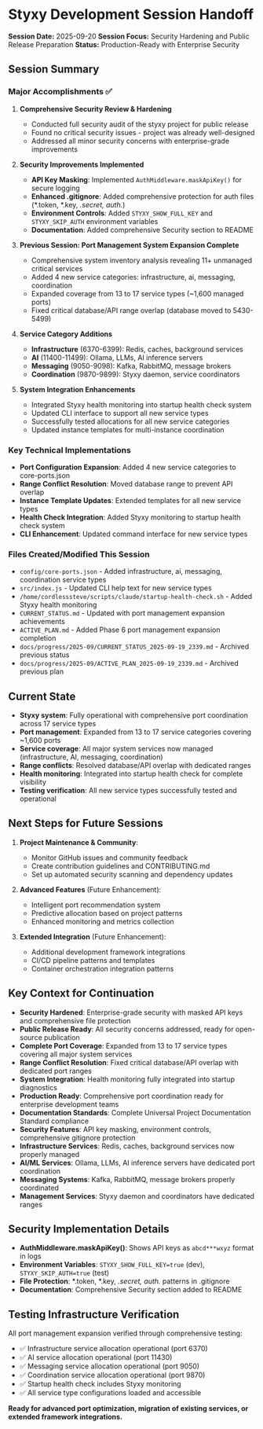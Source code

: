 # Styxy Development Session Handoff

**Session Date:** 2025-09-20
**Session Focus:** Security Hardening and Public Release Preparation
**Status:** Production-Ready with Enterprise Security

## Session Summary

### Major Accomplishments ✅
1. **Comprehensive Security Review & Hardening**
   - Conducted full security audit of the styxy project for public release
   - Found no critical security issues - project was already well-designed
   - Addressed all minor security concerns with enterprise-grade improvements

2. **Security Improvements Implemented**
   - **API Key Masking**: Implemented `AuthMiddleware.maskApiKey()` for secure logging
   - **Enhanced .gitignore**: Added comprehensive protection for auth files (*.token, *.key, *.secret, auth.*)
   - **Environment Controls**: Added `STYXY_SHOW_FULL_KEY` and `STYXY_SKIP_AUTH` environment variables
   - **Documentation**: Added comprehensive Security section to README

3. **Previous Session: Port Management System Expansion Complete**
   - Comprehensive system inventory analysis revealing 11+ unmanaged critical services
   - Added 4 new service categories: infrastructure, ai, messaging, coordination
   - Expanded coverage from 13 to 17 service types (~1,600 managed ports)
   - Fixed critical database/API range overlap (database moved to 5430-5499)

2. **Service Category Additions**
   - **Infrastructure** (6370-6399): Redis, caches, background services
   - **AI** (11400-11499): Ollama, LLMs, AI inference servers
   - **Messaging** (9050-9098): Kafka, RabbitMQ, message brokers
   - **Coordination** (9870-9899): Styxy daemon, service coordinators

3. **System Integration Enhancements**
   - Integrated Styxy health monitoring into startup health check system
   - Updated CLI interface to support all new service types
   - Successfully tested allocations for all new service categories
   - Updated instance templates for multi-instance coordination

### Key Technical Implementations
- **Port Configuration Expansion**: Added 4 new service categories to core-ports.json
- **Range Conflict Resolution**: Moved database range to prevent API overlap
- **Instance Template Updates**: Extended templates for all new service types
- **Health Check Integration**: Added Styxy monitoring to startup health check system
- **CLI Enhancement**: Updated command interface for new service types

### Files Created/Modified This Session
- `config/core-ports.json` - Added infrastructure, ai, messaging, coordination service types
- `src/index.js` - Updated CLI help text for new service types
- `/home/cordlesssteve/scripts/claude/startup-health-check.sh` - Added Styxy health monitoring
- `CURRENT_STATUS.md` - Updated with port management expansion achievements
- `ACTIVE_PLAN.md` - Added Phase 6 port management expansion completion
- `docs/progress/2025-09/CURRENT_STATUS_2025-09-19_2339.md` - Archived previous status
- `docs/progress/2025-09/ACTIVE_PLAN_2025-09-19_2339.md` - Archived previous plan

## Current State
- **Styxy system**: Fully operational with comprehensive port coordination across 17 service types
- **Port management**: Expanded from 13 to 17 service categories covering ~1,600 ports
- **Service coverage**: All major system services now managed (infrastructure, AI, messaging, coordination)
- **Range conflicts**: Resolved database/API overlap with dedicated ranges
- **Health monitoring**: Integrated into startup health check for complete visibility
- **Testing verification**: All new service types successfully tested and operational

## Next Steps for Future Sessions
1. **Project Maintenance & Community**:
   - Monitor GitHub issues and community feedback
   - Create contribution guidelines and CONTRIBUTING.md
   - Set up automated security scanning and dependency updates

2. **Advanced Features** (Future Enhancement):
   - Intelligent port recommendation system
   - Predictive allocation based on project patterns
   - Enhanced monitoring and metrics collection

3. **Extended Integration** (Future Enhancement):
   - Additional development framework integrations
   - CI/CD pipeline patterns and templates
   - Container orchestration integration patterns

## Key Context for Continuation
- **Security Hardened**: Enterprise-grade security with masked API keys and comprehensive file protection
- **Public Release Ready**: All security concerns addressed, ready for open-source publication
- **Complete Port Coverage**: Expanded from 13 to 17 service types covering all major system services
- **Range Conflict Resolution**: Fixed critical database/API overlap with dedicated port ranges
- **System Integration**: Health monitoring fully integrated into startup diagnostics
- **Production Ready**: Comprehensive port coordination ready for enterprise development teams
- **Documentation Standards**: Complete Universal Project Documentation Standard compliance
- **Security Features**: API key masking, environment controls, comprehensive gitignore protection
- **Infrastructure Services**: Redis, caches, background services now properly managed
- **AI/ML Services**: Ollama, LLMs, AI inference servers have dedicated port coordination
- **Messaging Systems**: Kafka, RabbitMQ, message brokers properly coordinated
- **Management Services**: Styxy daemon and coordinators have dedicated ranges

## Security Implementation Details
- **AuthMiddleware.maskApiKey()**: Shows API keys as `abcd***wxyz` format in logs
- **Environment Variables**: `STYXY_SHOW_FULL_KEY=true` (dev), `STYXY_SKIP_AUTH=true` (test)
- **File Protection**: *.token, *.key, *.secret, auth.* patterns in .gitignore
- **Documentation**: Comprehensive Security section added to README

## Testing Infrastructure Verification
All port management expansion verified through comprehensive testing:
- ✅ Infrastructure service allocation operational (port 6370)
- ✅ AI service allocation operational (port 11430)
- ✅ Messaging service allocation operational (port 9050)
- ✅ Coordination service allocation operational (port 9870)
- ✅ Startup health check includes Styxy monitoring
- ✅ All service type configurations loaded and accessible

**Ready for advanced port optimization, migration of existing services, or extended framework integrations.**